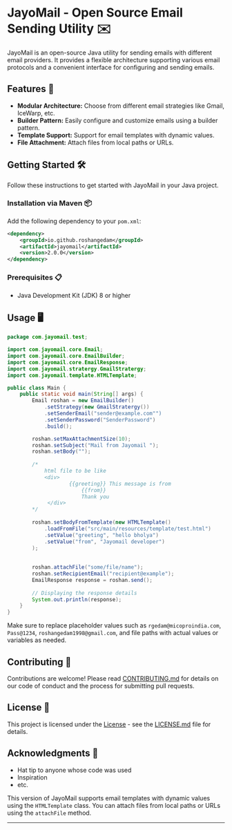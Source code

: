 
# JayoMail - Open Source Email Sending Utility ✉️

JayoMail is an open-source Java utility for sending emails with different email providers. It provides a flexible architecture supporting various email protocols and a convenient interface for configuring and sending emails.

## Features 🚀

- **Modular Architecture:** Choose from different email strategies like Gmail, IceWarp, etc.
- **Builder Pattern:** Easily configure and customize emails using a builder pattern.
- **Template Support:** Support for email templates with dynamic values.
- **File Attachment:** Attach files from local paths or URLs.

## Getting Started 🛠️

Follow these instructions to get started with JayoMail in your Java project.

### Installation via Maven 📦

Add the following dependency to your `pom.xml`:

```xml
<dependency>
    <groupId>io.github.roshangedam</groupId>
    <artifactId>jayomail</artifactId>
    <version>2.0.0</version>
</dependency>
```

### Prerequisites 📋

- Java Development Kit (JDK) 8 or higher

## Usage 🖥️

```java
package com.jayomail.test;

import com.jayomail.core.Email;
import com.jayomail.core.EmailBuilder;
import com.jayomail.core.EmailResponse;
import com.jayomail.stratergy.GmailStratergy;
import com.jayomail.template.HTMLTemplate;

public class Main {
    public static void main(String[] args) {    	
    	Email roshan = new EmailBuilder()
            .setStrategy(new GmailStratergy())
            .setSenderEmail("sender@example.com"")
            .setSenderPassword("SenderPassword")
            .build();

        roshan.setMaxAttachmentSize(10);
        roshan.setSubject("Mail from Jayomail ");
        roshan.setBody("");
        
        /*
	        html file to be like 
	        <div>  
	        		{{greeting}} This message is from
	        		    {{from}}
	        		    Thank you
	         </div>        
        */
        
        roshan.setBodyFromTemplate(new HTMLTemplate()
            .loadFromFile("src/main/resources/template/test.html")
            .setValue("greeting", "hello bholya")
            .setValue("from", "Jayomail developer")
        );
        
        
        roshan.attachFile("some/file/name");
        roshan.setRecipientEmail("recipient@example");
        EmailResponse response = roshan.send();
        
        // Displaying the response details
        System.out.println(response);               
    }
}
```

Make sure to replace placeholder values such as `rgedam@micoproindia.com`, `Pass@1234`, `roshangedam1998@gmail.com`, and file paths with actual values or variables as needed.

## Contributing 🤝

Contributions are welcome! Please read [CONTRIBUTING.md](CONTRIBUTING.md) for details on our code of conduct and the process for submitting pull requests.

## License 📄

This project is licensed under the [License](LICENSE.md) - see the [LICENSE.md](LICENSE.md) file for details.

## Acknowledgments 🙌

- Hat tip to anyone whose code was used
- Inspiration
- etc.

This version of JayoMail supports email templates with dynamic values using the `HTMLTemplate` class. You can attach files from local paths or URLs using the `attachFile` method.

---